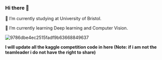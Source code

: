 ### Hi there 👋



🔭 I’m currently studying at University of Bristol.

🌱 I’m currently learning Deep learning and Computer Vision.

![9786dbe4ec2515fadf9b63668849637](https://github.com/WPR001/WPR001/assets/77914093/b2ca4a9f-ffb9-486d-8abe-2fafb03b9b50)



**I will update all the kaggle competition code in here (Note: if i am not the teamleader i do not have the right to share)**
